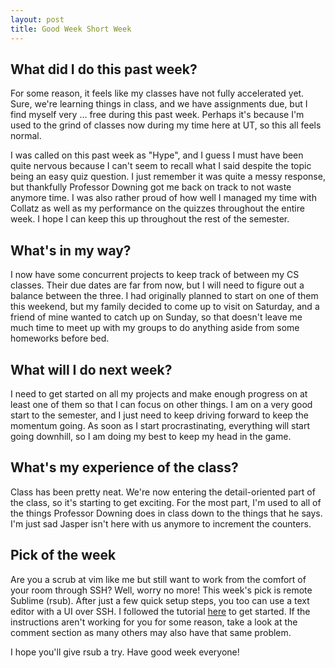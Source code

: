 ```yaml
---
layout: post
title: Good Week Short Week
---
```


## What did I do this past week?

For some reason, it feels like my classes have not fully accelerated yet. Sure, we're learning things in class, and we have assignments due, but I find myself very ... free during this past week. Perhaps it's because I'm used to the grind of classes now during my time here at UT, so this all feels normal.

I was called on this past week as "Hype", and I guess I must have been quite nervous because I can't seem to recall what I said despite the topic being an easy quiz question. I just remember it was quite a messy response, but thankfully Professor Downing got me back on track to not waste anymore time. I was also rather proud of how well I managed my time with Collatz as well as my performance on the quizzes throughout the entire week. I hope I can keep this up throughout the rest of the semester.

## What's in my way?

I now have some concurrent projects to keep track of between my CS classes. Their due dates are far from now, but I will need to figure out a balance between the three. I had originally planned to start on one of them this weekend, but my family decided to come up to visit on Saturday, and a friend of mine wanted to catch up on Sunday, so that doesn't leave me much time to meet up with my groups to do anything aside from some homeworks before bed.

## What will I do next week?

I need to get started on all my projects and make enough progress on at least one of them so that I can focus on other things. I am on a very good start to the semester, and I just need to keep driving forward to keep the momentum going. As soon as I start procrastinating, everything will start going downhill, so I am doing my best to keep my head in the game.

## What's my experience of the class?

Class has been pretty neat. We're now entering the detail-oriented part of the class, so it's starting to get exciting. For the most part, I'm used to all of the things Professor Downing does in class down to the things that he says. I'm just sad Jasper isn't here with us anymore to increment the counters.

## Pick of the week

Are you a scrub at vim like me but still want to work from the comfort of your room through SSH? Well, worry no more! This week's pick is remote Sublime (rsub). After just a few quick setup steps, you too can use a text editor with a UI over SSH. I followed the tutorial [here](https://wrgms.com/editing-files-remotely-via-ssh-on-sublimetext-3/) to get started. If the instructions aren't working for you for some reason, take a look at the comment section as many others may also have that same problem.

I hope you'll give rsub a try. Have good week everyone!
